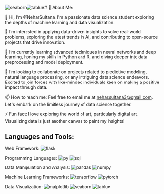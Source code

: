 ![seaborn](https://github.com/NeharSultana/NeharSultana/assets/128970779/33be3408-e348-4765-9e0e-af08ab828d74)![tablue](https://github.com/NeharSultana/NeharSultana/assets/128970779/50ccd0cd-3a86-458a-8a2e-52ee4e1fc4e6)# 💫 About Me:

👋 Hi, I’m @NeharSultana. I'm a passionate data science student exploring the depths of machine learning and data visualization.

👀 I’m interested in applying data-driven insights to solve real-world problems, exploring the latest trends in AI, and contributing to open-source projects that drive innovation.

🌱 I’m currently learning advanced techniques in neural networks and deep learning, honing my skills in Python and R, and diving deeper into data preprocessing and model deployment.

💞️ I’m looking to collaborate on projects related to predictive modeling, natural language processing, or any intriguing data science endeavors. Excited to join forces with like-minded individuals keen on making a positive impact through data.

📫 How to reach me: Feel free to email me at nehar.sultana3@gmail.com. Let's embark on the limitless journey of data science together.

⚡ Fun fact: I love exploring the world of art, particularly digital art. Visualizing data is just another canvas to paint my insights!

## Languages and Tools:

Web Framework: ![flask](https://github.com/NeharSultana/NeharSultana/assets/128970779/22e74b04-9bb4-4dd5-a8ec-70585dd7bb39)


Programming Languages: ![py](https://github.com/NeharSultana/NeharSultana/assets/128970779/27d3cd51-a008-499b-b327-eb272e2849aa)
                       ![sql](https://github.com/NeharSultana/NeharSultana/assets/128970779/d0050c75-d137-44e3-b68b-02ffd8c6b5c8)
                       

Data Manipulation and Analysis: ![pandas](https://github.com/NeharSultana/NeharSultana/assets/128970779/04006744-21d9-4eb3-b4f3-553eba73da69)
                                ![numpy](https://github.com/NeharSultana/NeharSultana/assets/128970779/fc221384-4bb9-4463-a77d-02e90442d516)

                                
Machine Learning Frameworks: ![tensorflow](https://github.com/NeharSultana/NeharSultana/assets/128970779/8c1c4b50-cb13-45cb-ac99-4fc6951bec33)
                             ![pytorch](https://github.com/NeharSultana/NeharSultana/assets/128970779/74305bec-27a1-464c-9220-8335b6ca66df)

Data Visualization: ![matplotlib](https://github.com/NeharSultana/NeharSultana/assets/128970779/3a03b7f7-6d6e-4f2d-9be3-0afb28b85039)
                    ![seaborn](https://github.com/NeharSultana/NeharSultana/assets/128970779/146006ee-e3e8-480b-84e8-470e8c8e6f37)
                    ![tablue](https://github.com/NeharSultana/NeharSultana/assets/128970779/f8873d0b-adc6-46c9-a8c6-2820f65382ce)
